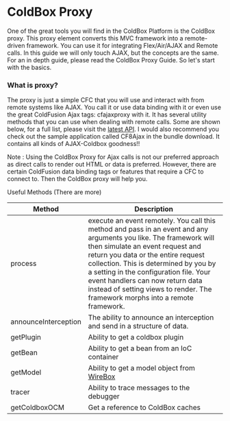 # ColdBox Proxy

One of the great tools you will find in the ColdBox Platform is the ColdBox proxy. This proxy element converts this MVC framework into a remote-driven framework. You can use it for integrating Flex/Air/AJAX and Remote calls. In this guide we will only touch AJAX, but the concepts are the same. For an in depth guide, please read the ColdBox Proxy Guide. So let's start with the basics.

### What is proxy?

The proxy is just a simple CFC that you will use and interact with from remote systems like AJAX. You call it or use data binding with it or even use the great ColdFusion Ajax tags: cfajaxproxy with it. It has several utility methods that you can use when dealing with remote calls. Some are shown below, for a full list, please visit the [latest API](http://apidocs.coldbox.org/cbQuickDocs/search/index). I would also recommend you check out the sample application called CF8Ajax in the bundle download. It contains all kinds of AJAX-Coldbox goodness!!

Note : Using the ColdBox Proxy for Ajax calls is not our preferred approach as direct calls to render out HTML or data is preferred. However, there are certain ColdFusion data binding tags or features that require a CFC to connect to. Then the ColdBox proxy will help you. 

Useful Methods (There are more)

|Method|Description|
|--|--|
|process|execute an event remotely. You call this method and pass in an event and any arguments you like. The framework will then simulate an event request and return you data or the entire request collection. This is determined by you by a setting in the configuration file. Your event handlers can now return data instead of setting views to render. The framework morphs into a remote framework.|
|announceInterception |The ability to announce an interception and send in a structure of data. |
|getPlugin|Ability to get a coldbox plugin |
|getBean |Ability to get a bean from an IoC container |
|getModel |Ability to get a model object from [WireBox](http://wiki.coldbox.org/wiki/WireBox.cfm)|
|tracer|Ability to trace messages to the debugger |
|getColdboxOCM |Get a reference to ColdBox caches|

